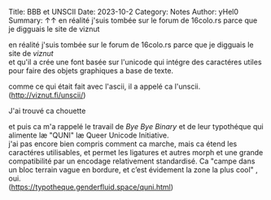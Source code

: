 Title: BBB et UNSCII
Date: 2023-10-2 
Category: Notes
Author: yHel0
Summary: ↑↑ en réalité j'suis tombée sur le forum de 16colo.rs parce que je digguais le site de viznut

en réalité j'suis tombée sur le forum de 16colo.rs parce que je digguais le site de *viznut*<br>
et qu'il a crée une font basée sur l'unicode qui intégre des caractéres utiles pour faire des objets graphiques a base de texte.

comme ce qui était fait avec l'ascii, il a appelé ca l'unscii.
(http://viznut.fi/unscii/)

J'ai trouvé ca chouette

et puis ca m'a rappelé le travail de *Bye Bye Binary* et de leur typothéque qui alimente læ "QUNI" læ Queer Unicode Initiative.<br>
j'ai pas encore bien compris comment ca marche, mais ca étend les caractéres utilisables, et permet les ligatures et autres morph et une grande compatibilité par un encodage relativement standardisé.
Ca "campe dans un bloc terrain vague en bordure, et c’est évidement la zone la plus cool" , oui.<br>
(https://typotheque.genderfluid.space/quni.html)





